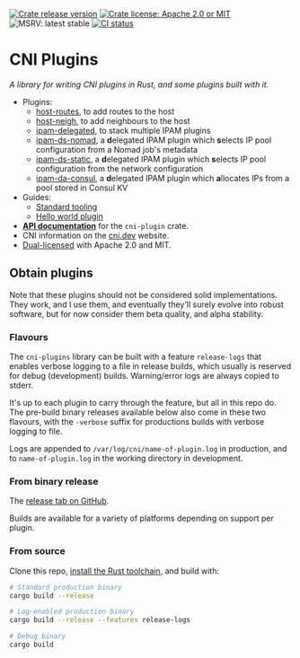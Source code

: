 [![Crate release version](https://flat.badgen.net/crates/v/cni-plugin)](https://crates.io/crates/cni-plugin)
[![Crate license: Apache 2.0 or MIT](https://flat.badgen.net/badge/license/Apache%202.0%20or%20MIT)][copyright]
![MSRV: latest stable](https://flat.badgen.net/badge/MSRV/latest%20stable/orange)
[![CI status](https://github.com/passcod/cni-plugins/actions/workflows/check.yml/badge.svg)](https://github.com/passcod/cni-plugins/actions/workflows/check.yml)

# CNI Plugins

_A library for writing CNI plugins in Rust, and some plugins built with it._

- Plugins:
  * [host-routes](./host-routes), to add routes to the host
  * [host-neigh](./host-neigh), to add neighbours to the host
  * [ipam-delegated](./ipam-delegated), to stack multiple IPAM plugins
  * [ipam-ds-nomad](./ipam-ds-nomad), a **d**elegated IPAM plugin which **s**elects IP pool configuration from a Nomad job's metadata
  * [ipam-ds-static](./ipam-ds-static), a **d**elegated IPAM plugin which **s**elects IP pool configuration from the network configuration
  * [ipam-da-consul](./ipam-da-consul), a **d**elegated IPAM plugin which **a**llocates IPs from a pool stored in Consul KV
- Guides:
  * [Standard tooling](./docs/Standard-Tooling.md)
  * [Hello world plugin](./docs/Plugin-Hello-World.md)
- **[API documentation][docs]** for the `cni-plugin` crate.
- CNI information on the [cni.dev](https://cni.dev) website.
- [Dual-licensed][copyright] with Apache 2.0 and MIT.

[copyright]: ./COPYRIGHT
[docs]: https://docs.rs/cni-plugin

## Obtain plugins

Note that these plugins should not be considered solid implementations. They
work, and I use them, and eventually they'll surely evolve into robust software,
but for now consider them beta quality, and alpha stability.

### Flavours

The `cni-plugins` library can be built with a feature `release-logs` that
enables verbose logging to a file in release builds, which usually is reserved
for debug (development) builds. Warning/error logs are always copied to stderr.

It's up to each plugin to carry through the feature, but all in this repo do.
The pre-build binary releases available below also come in these two flavours,
with the `-verbose` suffix for productions builds with verbose logging to file.

Logs are appended to `/var/log/cni/name-of-plugin.log` in production, and to
`name-of-plugin.log` in the working directory in development.

### From binary release

The [release tab on GitHub](https://github.com/passcod/noodle/releases).

Builds are available for a variety of platforms depending on support per plugin.

### From source

Clone this repo, [install the Rust toolchain](https://rustup.rs), and build with:

```bash
# Standard production binary
cargo build --release

# Log-enabled production binary
cargo build --release --features release-logs

# Debug binary
cargo build
```
